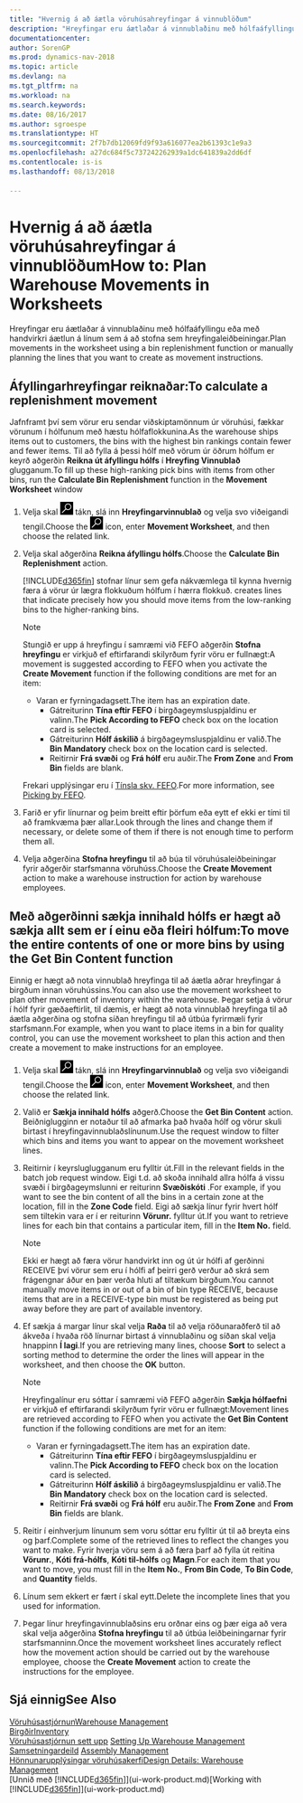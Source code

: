 ```yaml
---
title: "Hvernig á að áætla vöruhúsahreyfingar á vinnublöðum"
description: "Hreyfingar eru áætlaðar á vinnublaðinu með hólfaáfyllingu eða með handvirkri áætlun á línum sem á að stofna sem hreyfingaleiðbeiningar."
documentationcenter: 
author: SorenGP
ms.prod: dynamics-nav-2018
ms.topic: article
ms.devlang: na
ms.tgt_pltfrm: na
ms.workload: na
ms.search.keywords: 
ms.date: 08/16/2017
ms.author: sgroespe
ms.translationtype: HT
ms.sourcegitcommit: 2f7b7db12069fd9f93a616077ea2b61393c1e9a3
ms.openlocfilehash: a27dc684f5c737242262939a1dc641839a2dd6df
ms.contentlocale: is-is
ms.lasthandoff: 08/13/2018

---
```

# <a name="how-to-plan-warehouse-movements-in-worksheets"></a><span data-ttu-id="9af02-103">Hvernig á að áætla vöruhúsahreyfingar á vinnublöðum</span><span class="sxs-lookup"><span data-stu-id="9af02-103">How to: Plan Warehouse Movements in Worksheets</span></span>
<span data-ttu-id="9af02-104">Hreyfingar eru áætlaðar á vinnublaðinu með hólfaáfyllingu eða með handvirkri áætlun á línum sem á að stofna sem hreyfingaleiðbeiningar.</span><span class="sxs-lookup"><span data-stu-id="9af02-104">Plan movements in the worksheet using a bin replenishment function or manually planning the lines that you want to create as movement instructions.</span></span>  

## <a name="to-calculate-a-replenishment-movement"></a><span data-ttu-id="9af02-105">Áfyllingarhreyfingar reiknaðar:</span><span class="sxs-lookup"><span data-stu-id="9af02-105">To calculate a replenishment movement</span></span>  
<span data-ttu-id="9af02-106">Jafnframt því sem vörur eru sendar viðskiptamönnum úr vöruhúsi, fækkar vörunum í hólfunum með hæstu hólfaflokkunina.</span><span class="sxs-lookup"><span data-stu-id="9af02-106">As the warehouse ships items out to customers, the bins with the highest bin rankings contain fewer and fewer items.</span></span> <span data-ttu-id="9af02-107">Til að fylla á þessi hólf með vörum úr öðrum hólfum er keyrð aðgerðin **Reikna út áfyllingu hólfs** í **Hreyfing Vinnublað** glugganum.</span><span class="sxs-lookup"><span data-stu-id="9af02-107">To fill up these high-ranking pick bins with items from other bins, run the **Calculate Bin Replenishment** function in the **Movement Worksheet** window</span></span>

1. <span data-ttu-id="9af02-108">Velja skal ![Leit að síðu eða skýrslu](media/ui-search/search_small.png "Leit að síðu eða skýrslu táknið") tákn, slá inn **Hreyfingarvinnublað** og velja svo viðeigandi tengil.</span><span class="sxs-lookup"><span data-stu-id="9af02-108">Choose the ![Search for Page or Report](media/ui-search/search_small.png "Search for Page or Report icon") icon, enter **Movement Worksheet**, and then choose the related link.</span></span>  
2. <span data-ttu-id="9af02-109">Velja skal aðgerðina **Reikna áfyllingu hólfs**.</span><span class="sxs-lookup"><span data-stu-id="9af02-109">Choose the **Calculate Bin Replenishment** action.</span></span>  

   [!INCLUDE[d365fin](includes/d365fin_md.md)]<span data-ttu-id="9af02-110"> stofnar línur sem gefa nákvæmlega til kynna hvernig færa á vörur úr lægra flokkuðum hólfum í hærra flokkuð.</span><span class="sxs-lookup"><span data-stu-id="9af02-110"> creates lines that indicate precisely how you should move items from the low-ranking bins to the higher-ranking bins.</span></span>  

   > [!NOTE]
   >  <span data-ttu-id="9af02-111">Stungið er upp á hreyfingu í samræmi við FEFO aðgerðin **Stofna hreyfingu** er virkjuð ef eftirfarandi skilyrðum fyrir vöru er fullnægt:</span><span class="sxs-lookup"><span data-stu-id="9af02-111">A movement is suggested according to FEFO when you activate the **Create Movement** function if the following conditions are met for an item:</span></span>  
   > 
   > - <span data-ttu-id="9af02-112">Varan er fyrningadagsett.</span><span class="sxs-lookup"><span data-stu-id="9af02-112">The item has an expiration date.</span></span>  
   >   -   <span data-ttu-id="9af02-113">Gátreiturinn **Tína eftir FEFO** í birgðageymsluspjaldinu er valinn.</span><span class="sxs-lookup"><span data-stu-id="9af02-113">The **Pick According to FEFO** check box on the location card is selected.</span></span>  
   >   -   <span data-ttu-id="9af02-114">Gátreiturinn **Hólf áskilið** á birgðageymsluspjaldinu er valið.</span><span class="sxs-lookup"><span data-stu-id="9af02-114">The **Bin Mandatory** check box on the location card is selected.</span></span>  
   >   -   <span data-ttu-id="9af02-115">Reitirnir **Frá svæði** og **Frá hólf** eru auðir.</span><span class="sxs-lookup"><span data-stu-id="9af02-115">The **From Zone** and **From Bin** fields are blank.</span></span>  

   <span data-ttu-id="9af02-116">Frekari upplýsingar eru í [Tínsla skv. FEFO](warehouse-picking-by-fefo.md).</span><span class="sxs-lookup"><span data-stu-id="9af02-116">For more information, see [Picking by FEFO](warehouse-picking-by-fefo.md).</span></span>  

3. <span data-ttu-id="9af02-117">Farið er yfir línurnar og þeim breitt eftir þörfum eða eytt ef ekki er tími til að framkvæma þær allar.</span><span class="sxs-lookup"><span data-stu-id="9af02-117">Look through the lines and change them if necessary, or delete some of them if there is not enough time to perform them all.</span></span>  
4. <span data-ttu-id="9af02-118">Velja aðgerðina **Stofna hreyfingu** til að búa til vöruhúsaleiðbeiningar fyrir aðgerðir starfsmanna vöruhúss.</span><span class="sxs-lookup"><span data-stu-id="9af02-118">Choose the **Create Movement** action to make a warehouse instruction for action by warehouse employees.</span></span>  

## <a name="to-move-the-entire-contents-of-one-or-more-bins-by-using-the-get-bin-content-function"></a><span data-ttu-id="9af02-119">Með aðgerðinni sækja innihald hólfs er hægt að sækja allt sem er í einu eða fleiri hólfum:</span><span class="sxs-lookup"><span data-stu-id="9af02-119">To move the entire contents of one or more bins by using the Get Bin Content function</span></span>  
<span data-ttu-id="9af02-120">Einnig er hægt að nota vinnublað hreyfinga til að áætla aðrar hreyfingar á birgðum innan vöruhússins.</span><span class="sxs-lookup"><span data-stu-id="9af02-120">You can also use the movement worksheet to plan other movement of inventory within the warehouse.</span></span> <span data-ttu-id="9af02-121">Þegar setja á vörur í hólf fyrir gæðaeftirlit, til dæmis, er hægt að nota vinnublað hreyfinga til að áætla aðgerðina og stofna síðan hreyfingu til að útbúa fyrirmæli fyrir starfsmann.</span><span class="sxs-lookup"><span data-stu-id="9af02-121">For example, when you want to place items in a bin for quality control, you can use the movement worksheet to plan this action and then create a movement to make instructions for an employee.</span></span>  

1. <span data-ttu-id="9af02-122">Velja skal ![Leit að síðu eða skýrslu](media/ui-search/search_small.png "Leit að síðu eða skýrslu táknið") tákn, slá inn **Hreyfingarvinnublað** og velja svo viðeigandi tengil.</span><span class="sxs-lookup"><span data-stu-id="9af02-122">Choose the ![Search for Page or Report](media/ui-search/search_small.png "Search for Page or Report icon") icon, enter **Movement Worksheet**, and then choose the related link.</span></span>  
2. <span data-ttu-id="9af02-123">Valið er **Sækja innihald hólfs** aðgerð.</span><span class="sxs-lookup"><span data-stu-id="9af02-123">Choose the **Get Bin Content** action.</span></span> <span data-ttu-id="9af02-124">Beiðniglugginn er notaður til að afmarka það hvaða hólf og vörur skuli birtast í hreyfingavinnublaðslínunum.</span><span class="sxs-lookup"><span data-stu-id="9af02-124">Use the request window to filter which bins and items you want to appear on the movement worksheet lines.</span></span>  
3. <span data-ttu-id="9af02-125">Reitirnir í keyrsluglugganum eru fylltir út.</span><span class="sxs-lookup"><span data-stu-id="9af02-125">Fill in the relevant fields in the batch job request window.</span></span> <span data-ttu-id="9af02-126">Eigi t.d. að skoða innihald allra hólfa á vissu svæði í birgðageymslunni er reiturinn **Svæðiskóti** .</span><span class="sxs-lookup"><span data-stu-id="9af02-126">For example, if you want to see the bin content of all the bins in a certain zone at the location, fill in the **Zone Code** field.</span></span> <span data-ttu-id="9af02-127">Eigi að sækja línur fyrir hvert hólf sem tiltekin vara er í er reiturinn **Vörunr.** fylltur út.</span><span class="sxs-lookup"><span data-stu-id="9af02-127">If you want to retrieve lines for each bin that contains a particular item, fill in the **Item No.** field.</span></span>  

   > [!NOTE]  
   >  <span data-ttu-id="9af02-128">Ekki er hægt að færa vörur handvirkt inn og út úr hólfi af gerðinni RECEIVE því vörur sem eru í hólfi af þeirri gerð verður að skrá sem frágengnar áður en þær verða hluti af tiltækum birgðum.</span><span class="sxs-lookup"><span data-stu-id="9af02-128">You cannot manually move items in or out of a bin of bin type RECEIVE, because items that are in a RECEIVE-type bin must be registered as being put away before they are part of available inventory.</span></span>  

4. <span data-ttu-id="9af02-129">Ef sækja á margar línur skal velja **Raða** til að velja röðunaraðferð til að ákveða í hvaða röð línurnar birtast á vinnublaðinu og síðan skal velja hnappinn **Í lagi**.</span><span class="sxs-lookup"><span data-stu-id="9af02-129">If you are retrieving many lines, choose **Sort** to select a sorting method to determine the order the lines will appear in the worksheet, and then choose the **OK** button.</span></span>  

   > [!NOTE]
   >  <span data-ttu-id="9af02-130">Hreyfingalínur eru sóttar í samræmi við FEFO aðgerðin **Sækja hólfaefni** er virkjuð ef eftirfarandi skilyrðum fyrir vöru er fullnægt:</span><span class="sxs-lookup"><span data-stu-id="9af02-130">Movement lines are retrieved according to FEFO when you activate the **Get Bin Content** function if the following conditions are met for an item:</span></span>  
   > 
   > - <span data-ttu-id="9af02-131">Varan er fyrningadagsett.</span><span class="sxs-lookup"><span data-stu-id="9af02-131">The item has an expiration date.</span></span>  
   >   -   <span data-ttu-id="9af02-132">Gátreiturinn **Tína eftir FEFO** í birgðageymsluspjaldinu er valinn.</span><span class="sxs-lookup"><span data-stu-id="9af02-132">The **Pick According to FEFO** check box on the location card is selected.</span></span>  
   >   -   <span data-ttu-id="9af02-133">Gátreiturinn **Hólf áskilið** á birgðageymsluspjaldinu er valið.</span><span class="sxs-lookup"><span data-stu-id="9af02-133">The **Bin Mandatory** check box on the location card is selected.</span></span>  
   >   -   <span data-ttu-id="9af02-134">Reitirnir **Frá svæði** og **Frá hólf** eru auðir.</span><span class="sxs-lookup"><span data-stu-id="9af02-134">The **From Zone** and **From Bin** fields are blank.</span></span>  

5. <span data-ttu-id="9af02-135">Reitir í einhverjum línunum sem voru sóttar eru fylltir út til að breyta eins og þarf.</span><span class="sxs-lookup"><span data-stu-id="9af02-135">Complete some of the retrieved lines to reflect the changes you want to make.</span></span> <span data-ttu-id="9af02-136">Fyrir hverja vöru sem á að færa þarf að fylla út reitina **Vörunr.**, **Kóti frá-hólfs**, **Kóti til-hólfs** og **Magn**.</span><span class="sxs-lookup"><span data-stu-id="9af02-136">For each item that you want to move, you must fill in the **Item No.**, **From Bin Code**, **To Bin Code**, and **Quantity** fields.</span></span>  
6. <span data-ttu-id="9af02-137">Línum sem ekkert er fært í skal eytt.</span><span class="sxs-lookup"><span data-stu-id="9af02-137">Delete the incomplete lines that you used for information.</span></span>  
7. <span data-ttu-id="9af02-138">Þegar línur hreyfingavinnublaðsins eru orðnar eins og þær eiga að vera skal velja aðgerðina **Stofna hreyfingu** til að útbúa leiðbeiningarnar fyrir starfsmanninn.</span><span class="sxs-lookup"><span data-stu-id="9af02-138">Once the movement worksheet lines accurately reflect how the movement action should be carried out by the warehouse employee, choose the **Create Movement** action to create the instructions for the employee.</span></span>  

## <a name="see-also"></a><span data-ttu-id="9af02-139">Sjá einnig</span><span class="sxs-lookup"><span data-stu-id="9af02-139">See Also</span></span>  
[<span data-ttu-id="9af02-140">Vöruhúsastjórnun</span><span class="sxs-lookup"><span data-stu-id="9af02-140">Warehouse Management</span></span>](warehouse-manage-warehouse.md)  
[<span data-ttu-id="9af02-141">Birgðir</span><span class="sxs-lookup"><span data-stu-id="9af02-141">Inventory</span></span>](inventory-manage-inventory.md)  
<span data-ttu-id="9af02-142">[Vöruhúsastjórnun sett upp](warehouse-setup-warehouse.md)   </span><span class="sxs-lookup"><span data-stu-id="9af02-142">[Setting Up Warehouse Management](warehouse-setup-warehouse.md)   </span></span>  
<span data-ttu-id="9af02-143">[Samsetningardeild](assembly-assemble-items.md)  </span><span class="sxs-lookup"><span data-stu-id="9af02-143">[Assembly Management](assembly-assemble-items.md)  </span></span>  
[<span data-ttu-id="9af02-144">Hönnunarupplýsingar vöruhúsakerfi</span><span class="sxs-lookup"><span data-stu-id="9af02-144">Design Details: Warehouse Management</span></span>](design-details-warehouse-management.md)  
<span data-ttu-id="9af02-145">[Unnið með [!INCLUDE[d365fin](includes/d365fin_md.md)]](ui-work-product.md)</span><span class="sxs-lookup"><span data-stu-id="9af02-145">[Working with [!INCLUDE[d365fin](includes/d365fin_md.md)]](ui-work-product.md)</span></span>

